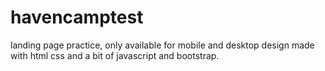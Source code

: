 # havencamptest
landing page practice, only available for mobile and desktop design made with html css and a bit of javascript and bootstrap.
